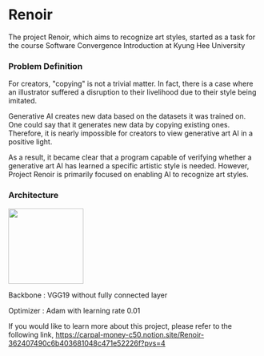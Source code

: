 # Renoir
The project Renoir, which aims to recognize art styles, started as a task for the course Software Convergence Introduction at Kyung Hee University

### Problem Definition

 For creators, "copying" is not a trivial matter. In fact, there is a case where an illustrator suffered a disruption to their livelihood due to their style being imitated.
 
 Generative AI creates new data based on the datasets it was trained on. One could say that it generates new data by copying existing ones. Therefore, it is nearly impossible for creators to view generative art AI in a positive light.
 
 As a result, it became clear that a program capable of verifying whether a generative art AI has learned a specific artistic style is needed. However, Project Renoir is primarily focused on enabling AI to recognize art styles.


### Architecture

<img src="https://github.com/user-attachments/assets/bc1648f7-8c5d-423f-89bf-9a7f71140063" width="150"/>


Backbone : VGG19 without fully connected layer

Optimizer : Adam with learning rate 0.01


If you would like to learn more about this project, please refer to the following link, https://carpal-money-c50.notion.site/Renoir-362407490c6b403681048c471e52226f?pvs=4

